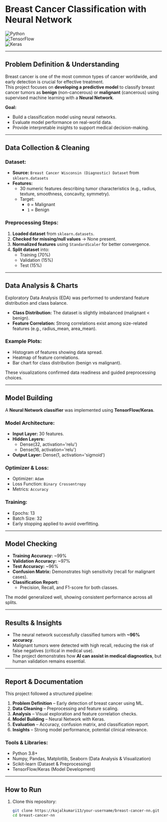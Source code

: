 #  Breast Cancer Classification with Neural Network

![Python](https://img.shields.io/badge/python-3.8%2B-blue)  
![TensorFlow](https://img.shields.io/badge/TensorFlow-2.x-orange)  
![Keras](https://img.shields.io/badge/Keras-Neural--Network-green)  

---

##  Problem Definition & Understanding
Breast cancer is one of the most common types of cancer worldwide, and early detection is crucial for effective treatment.  
This project focuses on **developing a predictive model** to classify breast cancer tumors as **benign** (non-cancerous) or **malignant** (cancerous) using supervised machine learning with a **Neural Network**.  

**Goal:**  
- Build a classification model using neural networks.  
- Evaluate model performance on real-world data.  
- Provide interpretable insights to support medical decision-making.  

---

##  Data Collection & Cleaning
### Dataset:
- **Source:** `Breast Cancer Wisconsin (Diagnostic) Dataset` from `sklearn.datasets`  
- **Features:**  
  - 30 numeric features describing tumor characteristics (e.g., radius, texture, smoothness, concavity, symmetry).  
  - Target:  
    - `0` = Malignant  
    - `1` = Benign  

### Preprocessing Steps:
1. **Loaded dataset** from `sklearn.datasets`.  
2. **Checked for missing/null values** → None present.  
3. **Normalized features** using `StandardScaler` for better convergence.  
4. **Split dataset** into:  
   - Training (70%)  
   - Validation (15%)  
   - Test (15%)  

---

##  Data Analysis & Charts
Exploratory Data Analysis (EDA) was performed to understand feature distribution and class balance.  

- **Class Distribution:** The dataset is slightly imbalanced (malignant < benign).  
- **Feature Correlation:** Strong correlations exist among size-related features (e.g., radius_mean, area_mean).  

### Example Plots:
- Histogram of features showing data spread.  
- Heatmap of feature correlations.  
- Bar chart for class distribution (benign vs malignant).  

These visualizations confirmed data readiness and guided preprocessing choices.  

---

##  Model Building
A **Neural Network classifier** was implemented using **TensorFlow/Keras**.  

### Model Architecture:
- **Input Layer:** 30 features.  
- **Hidden Layers:**  
  - Dense(32, activation='relu')  
  - Dense(16, activation='relu')  
- **Output Layer:** Dense(1, activation='sigmoid')  

### Optimizer & Loss:
- Optimizer: `Adam`  
- Loss Function: `Binary Crossentropy`  
- Metrics: `Accuracy`  

### Training:
- Epochs: 13  
- Batch Size: 32  
- Early stopping applied to avoid overfitting.  

---

##  Model Checking
- **Training Accuracy:** ~99%  
- **Validation Accuracy:** ~97%  
- **Test Accuracy:** ~96%  
- **Confusion Matrix:** Demonstrates high sensitivity (recall for malignant cases).  
- **Classification Report:**  
  - Precision, Recall, and F1-score for both classes.  

The model generalized well, showing consistent performance across all splits.  

---

##  Results & Insights
- The neural network successfully classified tumors with **~96% accuracy**.  
- Malignant tumors were detected with high recall, reducing the risk of false negatives (critical in medical use).  
- The project demonstrates how **AI can assist in medical diagnostics**, but human validation remains essential.  

---

##  Report & Documentation
This project followed a structured pipeline:  
1. **Problem Definition** – Early detection of breast cancer using ML.  
2. **Data Cleaning** – Preprocessing and feature scaling.  
3. **Analysis** – Visual exploration and feature correlation checks.  
4. **Model Building** – Neural Network with Keras.  
5. **Evaluation** – Accuracy, confusion matrix, and classification report.  
6. **Insights** – Strong model performance, potential clinical relevance.  

### Tools & Libraries:
- Python 3.8+  
- Numpy, Pandas, Matplotlib, Seaborn (Data Analysis & Visualization)  
- Scikit-learn (Dataset & Preprocessing)  
- TensorFlow/Keras (Model Development)  

---

##  How to Run
1. Clone this repository:
   ```bash
   git clone https://kajalkumari13/your-username/breast-cancer-nn.git
   cd breast-cancer-nn

